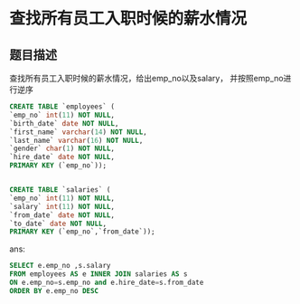 # 查找所有员工入职时候的薪水情况
## 题目描述
查找所有员工入职时候的薪水情况，给出emp_no以及salary， 并按照emp_no进行逆序
```sql
CREATE TABLE `employees` (
`emp_no` int(11) NOT NULL,
`birth_date` date NOT NULL,
`first_name` varchar(14) NOT NULL,
`last_name` varchar(16) NOT NULL,
`gender` char(1) NOT NULL,
`hire_date` date NOT NULL,
PRIMARY KEY (`emp_no`));


CREATE TABLE `salaries` (
`emp_no` int(11) NOT NULL,
`salary` int(11) NOT NULL,
`from_date` date NOT NULL,
`to_date` date NOT NULL,
PRIMARY KEY (`emp_no`,`from_date`));
```

ans:

```sql
SELECT e.emp_no ,s.salary 
FROM employees AS e INNER JOIN salaries AS s 
ON e.emp_no=s.emp_no and e.hire_date=s.from_date
ORDER BY e.emp_no DESC 
```